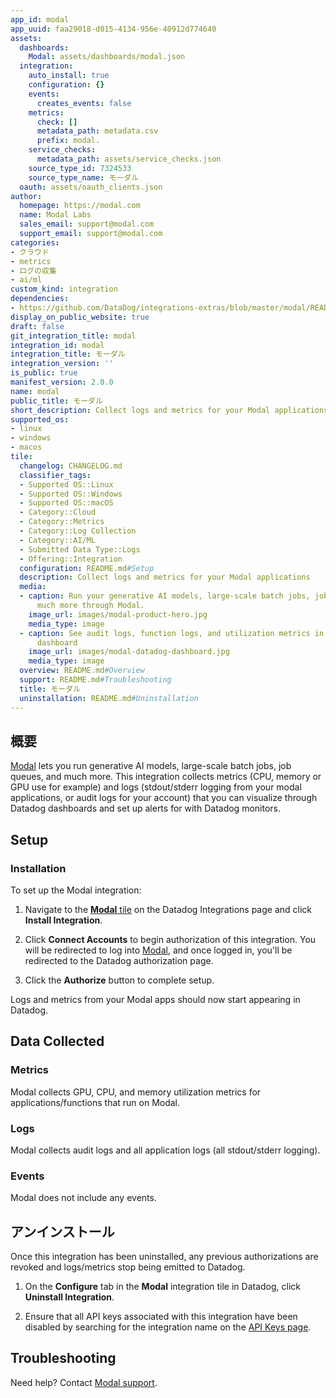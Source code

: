 ```yaml
---
app_id: modal
app_uuid: faa29018-d015-4134-956e-40912d774640
assets:
  dashboards:
    Modal: assets/dashboards/modal.json
  integration:
    auto_install: true
    configuration: {}
    events:
      creates_events: false
    metrics:
      check: []
      metadata_path: metadata.csv
      prefix: modal.
    service_checks:
      metadata_path: assets/service_checks.json
    source_type_id: 7324533
    source_type_name: モーダル
  oauth: assets/oauth_clients.json
author:
  homepage: https://modal.com
  name: Modal Labs
  sales_email: support@modal.com
  support_email: support@modal.com
categories:
- クラウド
- metrics
- ログの収集
- ai/ml
custom_kind: integration
dependencies:
- https://github.com/DataDog/integrations-extras/blob/master/modal/README.md
display_on_public_website: true
draft: false
git_integration_title: modal
integration_id: modal
integration_title: モーダル
integration_version: ''
is_public: true
manifest_version: 2.0.0
name: modal
public_title: モーダル
short_description: Collect logs and metrics for your Modal applications
supported_os:
- linux
- windows
- macos
tile:
  changelog: CHANGELOG.md
  classifier_tags:
  - Supported OS::Linux
  - Supported OS::Windows
  - Supported OS::macOS
  - Category::Cloud
  - Category::Metrics
  - Category::Log Collection
  - Category::AI/ML
  - Submitted Data Type::Logs
  - Offering::Integration
  configuration: README.md#Setup
  description: Collect logs and metrics for your Modal applications
  media:
  - caption: Run your generative AI models, large-scale batch jobs, job queues, and
      much more through Modal.
    image_url: images/modal-product-hero.jpg
    media_type: image
  - caption: See audit logs, function logs, and utilization metrics in the Modal Datadog
      dashboard
    image_url: images/modal-datadog-dashboard.jpg
    media_type: image
  overview: README.md#Overview
  support: README.md#Troubleshooting
  title: モーダル
  uninstallation: README.md#Uninstallation
---
```


<!--  SOURCED FROM https://github.com/DataDog/integrations-extras -->


## 概要

[Modal][1] lets you run generative AI models, large-scale batch jobs, job
queues, and much more. This integration collects metrics (CPU, memory
or GPU use for example) and logs (stdout/stderr logging from your modal
applications, or audit logs for your account) that you can visualize through Datadog
dashboards and set up alerts for with Datadog monitors.

## Setup

### Installation

To set up the Modal integration:

1. Navigate to the [**Modal** tile][2] on the Datadog Integrations page and
   click **Install Integration**.

2. Click **Connect Accounts** to begin authorization of this integration. You
   will be redirected to log into [Modal][1], and once logged in, you'll be
   redirected to the Datadog authorization page.

3. Click the **Authorize** button to complete setup.

Logs and metrics from your Modal apps should now start appearing in Datadog.

## Data Collected

### Metrics

Modal collects GPU, CPU, and memory utilization metrics for
applications/functions that run on Modal.

### Logs

Modal collects audit logs and all application logs (all stdout/stderr logging).

### Events

Modal does not include any events.

## アンインストール

Once this integration has been uninstalled, any previous authorizations are
revoked and logs/metrics stop being emitted to Datadog.

1. On the **Configure** tab in the **Modal** integration tile in Datadog, click **Uninstall Integration**.

2. Ensure that all API keys associated with this integration have been disabled
   by searching for the integration name on the [API Keys page][3].

## Troubleshooting

Need help? Contact [Modal support][4].


[1]: https://modal.com
[2]: https://app.datadoghq.com/integrations?integrationId=modal
[3]: https://app.datadoghq.com/organization-settings/api-keys?filter=Modal
[4]: mailto:support@modal.com